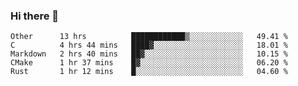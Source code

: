 ### Hi there 👋

<!--
**WShiBin/WShiBin** is a ✨ _special_ ✨ repository because its `README.md` (this file) appears on your GitHub profile.

Here are some ideas to get you started:

- 🔭 I’m currently working on ...
- 🌱 I’m currently learning ...
- 👯 I’m looking to collaborate on ...
- 🤔 I’m looking for help with ...
- 💬 Ask me about ...
- 📫 How to reach me: ...
- 😄 Pronouns: ...
- ⚡ Fun fact: ...
-->

<!--START_SECTION:waka-->
```text
Other      13 hrs          ████████████▒░░░░░░░░░░░░   49.41 % 
C          4 hrs 44 mins   ████▓░░░░░░░░░░░░░░░░░░░░   18.01 % 
Markdown   2 hrs 40 mins   ██▓░░░░░░░░░░░░░░░░░░░░░░   10.15 % 
CMake      1 hr 37 mins    █▓░░░░░░░░░░░░░░░░░░░░░░░   06.20 % 
Rust       1 hr 12 mins    █░░░░░░░░░░░░░░░░░░░░░░░░   04.60 % 
```
<!--END_SECTION:waka-->
